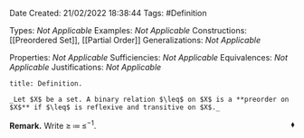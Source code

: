 <div class="topSpace"></div>

Date Created: 21/02/2022 18:38:44
Tags: #Definition

Types: _Not Applicable_
Examples: _Not Applicable_
Constructions: [[Preordered Set]], [[Partial Order]]
Generalizations: _Not Applicable_

Properties: _Not Applicable_
Sufficiencies: _Not Applicable_
Equivalences: _Not Applicable_
Justifications: _Not Applicable_

``` ad-Definition
title: Definition.

_Let $X$ be a set. A binary relation $\leq$ on $X$ is a **preorder on $X$** if $\leq$ is reflexive and transitive on $X$._

```

**Remark.** Write $\geq\,\coloneqq\,\leq^{-1}$.<span style="float:right;">$\blacklozenge$</span>
